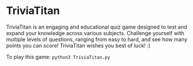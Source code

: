 # TriviaTitan
TriviaTitan is an engaging and educational quiz game designed to test and expand your knowledge across various subjects. Challenge yourself with multiple levels of questions, ranging from easy to hard, and see how many points you can score! TriviaTitan wishes you best of luck! :) 

To play this game:
```python3 TriviaTitan.py```

